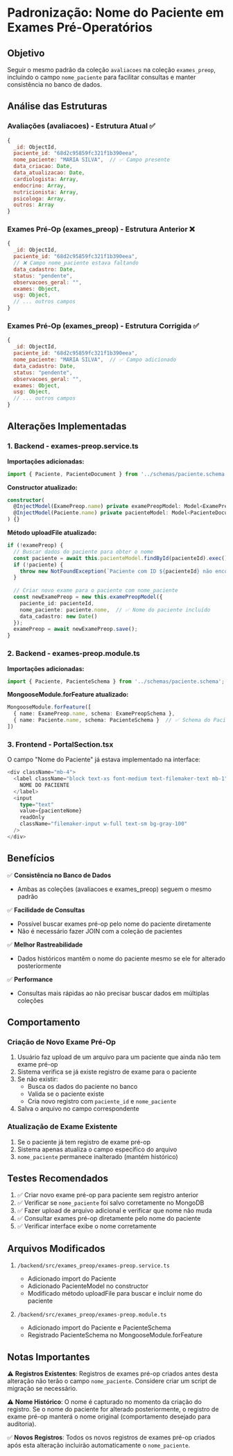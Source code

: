 # Padronização: Nome do Paciente em Exames Pré-Operatórios

## Objetivo

Seguir o mesmo padrão da coleção `avaliacoes` na coleção `exames_preop`, incluindo o campo `nome_paciente` para facilitar consultas e manter consistência no banco de dados.

## Análise das Estruturas

### Avaliações (avaliacoes) - Estrutura Atual ✅
```javascript
{
  _id: ObjectId,
  paciente_id: "68d2c95859fc321f1b390eea",
  nome_paciente: "MARIA SILVA",  // ✅ Campo presente
  data_criacao: Date,
  data_atualizacao: Date,
  cardiologista: Array,
  endocrino: Array,
  nutricionista: Array,
  psicologa: Array,
  outros: Array
}
```

### Exames Pré-Op (exames_preop) - Estrutura Anterior ❌
```javascript
{
  _id: ObjectId,
  paciente_id: "68d2c95859fc321f1b390eea",
  // ❌ Campo nome_paciente estava faltando
  data_cadastro: Date,
  status: "pendente",
  observacoes_geral: "",
  exames: Object,
  usg: Object,
  // ... outros campos
}
```

### Exames Pré-Op (exames_preop) - Estrutura Corrigida ✅
```javascript
{
  _id: ObjectId,
  paciente_id: "68d2c95859fc321f1b390eea",
  nome_paciente: "MARIA SILVA",  // ✅ Campo adicionado
  data_cadastro: Date,
  status: "pendente",
  observacoes_geral: "",
  exames: Object,
  usg: Object,
  // ... outros campos
}
```

## Alterações Implementadas

### 1. Backend - exames-preop.service.ts

**Importações adicionadas:**
```typescript
import { Paciente, PacienteDocument } from '../schemas/paciente.schema';
```

**Constructor atualizado:**
```typescript
constructor(
  @InjectModel(ExamePreop.name) private examePreopModel: Model<ExamePreopDocument>,
  @InjectModel(Paciente.name) private pacienteModel: Model<PacienteDocument>  // ✅ Adicionado
) {}
```

**Método uploadFile atualizado:**
```typescript
if (!examePreop) {
  // Buscar dados do paciente para obter o nome
  const paciente = await this.pacienteModel.findById(pacienteId).exec();
  if (!paciente) {
    throw new NotFoundException(`Paciente com ID ${pacienteId} não encontrado`);
  }
  
  // Criar novo exame para o paciente com nome_paciente
  const newExamePreop = new this.examePreopModel({
    paciente_id: pacienteId,
    nome_paciente: paciente.nome,  // ✅ Nome do paciente incluído
    data_cadastro: new Date()
  });
  examePreop = await newExamePreop.save();
}
```

### 2. Backend - exames-preop.module.ts

**Importações adicionadas:**
```typescript
import { Paciente, PacienteSchema } from '../schemas/paciente.schema';
```

**MongooseModule.forFeature atualizado:**
```typescript
MongooseModule.forFeature([
  { name: ExamePreop.name, schema: ExamePreopSchema },
  { name: Paciente.name, schema: PacienteSchema }  // ✅ Schema do Paciente registrado
])
```

### 3. Frontend - PortalSection.tsx

O campo "Nome do Paciente" já estava implementado na interface:
```typescript
<div className="mb-4">
  <label className="block text-xs font-medium text-filemaker-text mb-1">
    NOME DO PACIENTE
  </label>
  <input
    type="text"
    value={pacienteNome}
    readOnly
    className="filemaker-input w-full text-sm bg-gray-100"
  />
</div>
```

## Benefícios

✅ **Consistência no Banco de Dados**
- Ambas as coleções (avaliacoes e exames_preop) seguem o mesmo padrão

✅ **Facilidade de Consultas**
- Possível buscar exames pré-op pelo nome do paciente diretamente
- Não é necessário fazer JOIN com a coleção de pacientes

✅ **Melhor Rastreabilidade**
- Dados históricos mantêm o nome do paciente mesmo se ele for alterado posteriormente

✅ **Performance**
- Consultas mais rápidas ao não precisar buscar dados em múltiplas coleções

## Comportamento

### Criação de Novo Exame Pré-Op

1. Usuário faz upload de um arquivo para um paciente que ainda não tem exame pré-op
2. Sistema verifica se já existe registro de exame para o paciente
3. Se não existir:
   - Busca os dados do paciente no banco
   - Valida se o paciente existe
   - Cria novo registro com `paciente_id` e `nome_paciente`
4. Salva o arquivo no campo correspondente

### Atualização de Exame Existente

1. Se o paciente já tem registro de exame pré-op
2. Sistema apenas atualiza o campo específico do arquivo
3. `nome_paciente` permanece inalterado (mantém histórico)

## Testes Recomendados

1. ✅ Criar novo exame pré-op para paciente sem registro anterior
2. ✅ Verificar se `nome_paciente` foi salvo corretamente no MongoDB
3. ✅ Fazer upload de arquivo adicional e verificar que nome não muda
4. ✅ Consultar exames pré-op diretamente pelo nome do paciente
5. ✅ Verificar interface exibe o nome corretamente

## Arquivos Modificados

1. `/backend/src/exames_preop/exames-preop.service.ts`
   - Adicionado import do Paciente
   - Adicionado PacienteModel no constructor
   - Modificado método uploadFile para buscar e incluir nome do paciente

2. `/backend/src/exames_preop/exames-preop.module.ts`
   - Adicionado import do Paciente e PacienteSchema
   - Registrado PacienteSchema no MongooseModule.forFeature

## Notas Importantes

⚠️ **Registros Existentes**: Registros de exames pré-op criados antes desta alteração não terão o campo `nome_paciente`. Considere criar um script de migração se necessário.

⚠️ **Nome Histórico**: O nome é capturado no momento da criação do registro. Se o nome do paciente for alterado posteriormente, o registro de exame pré-op manterá o nome original (comportamento desejado para auditoria).

✅ **Novos Registros**: Todos os novos registros de exames pré-op criados após esta alteração incluirão automaticamente o `nome_paciente`.
